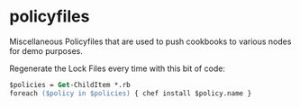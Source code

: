# policyfiles

Miscellaneous Policyfiles that are used to push cookbooks to various nodes for demo purposes.

Regenerate the Lock Files every time with this bit of code:

```ps
$policies = Get-ChildItem *.rb
foreach ($policy in $policies) { chef install $policy.name }
```
